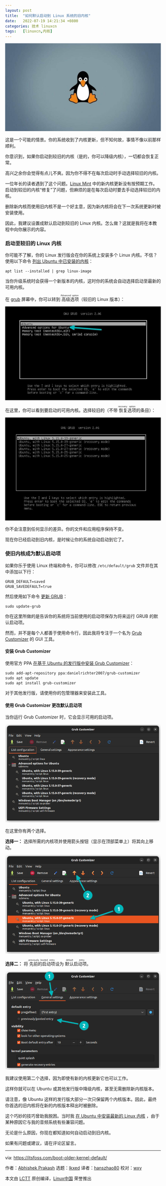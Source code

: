 ```yaml
---
layout: post
title:	"如何默认启动到 Linux 系统的旧内核"
date:	2022-07-19 14:21:34 +0800 
categories:	技术 linuxcn 
tags:	[linuxcn,内核]
---
```



![](/Asserts/Images/album/202207/19/142100e4ympeo7y5w6pwvo.jpg)


这是一个可能的情景。你的系统收到了内核更新，但不知何故，事情不像以前那样顺利。


你意识到，如果你启动到较旧的内核（是的，你可以降级内核），一切都会恢复正常。


高兴之余你会觉得有点儿不爽。因为你不得不在每次启动时手动选择较旧的内核。


一位年长的读者遇到了这个问题。[Linux Mint](https://linuxmint.com/) 中的新内核更新没有按预期工作。启动到较旧的内核“修复”了问题，但麻烦的是在每次启动时要去手动选择较旧的内核。


删除新内核而使用旧内核不是一个好主意，因为新内核将会在下一次系统更新时被安装使用。


因此，我建议设置成默认启动到较旧的 Linux 内核。怎么做？这就是我将在本教程中向你展示的内容。


### 启动至较旧的 Linux 内核


你可能不了解，你的 Linux 发行版会在你的系统上安装多个 Linux 内核。不信？使用以下命令 [列出 Ubuntu 中已安装的内核](https://learnubuntu.com/list-installed-kernels/)：



```
apt list --installed | grep linux-image

```

当你升级系统时会获得一个新版本的内核，这时你的系统会自动选择启动至最新的可用内核。


在 [grub](https://itsfoss.com/what-is-grub/) 屏幕中，你可以转到<ruby> 高级选项 <rt>  Advanced option </rt></ruby>（较旧的 Linux 版本）：


![ubuntu grub](/Asserts/Images/album/202207/19/142134afswpcz0nyyby1ou.jpg)


在这里，你可以看到要启动的可用内核。选择较旧的（不带<ruby> 恢复选项 <rt>  recovery option </rt></ruby> 的条目）：


![grub 高级选项](/Asserts/Images/album/202207/19/142134ycy44c4nyn90z2g0.jpg)


你不会注意到任何显示的差异。你的文件和应用程序保持不变。


现在你已经启动到旧内核，是时候让你的系统自动启动到它了。


### 使旧内核成为默认启动项


如果你乐于使用 Linux 终端和命令，你可以修改 `/etc/default/grub` 文件并在其中添加以下行：



```
GRUB_DEFAULT=saved
GRUB_SAVEDEFAULT=true

```

然后使用如下命令 [更新 GRUB](https://itsfoss.com/update-grub/)：



```
sudo update-grub

```

你在这里所做的是告诉你的系统将当前使用的启动项保存为将来运行 GRUB 的默认启动项。


然而，并不是每个人都善于使用命令行，因此我将专注于一个名为 [Grub Customizer](https://itsfoss.com/customize-grub-linux/) 的 GUI 工具。


#### 安装 Grub Customizer


使用官方 PPA [在基于 Ubuntu 的发行版中安装 Grub Customizer](https://itsfoss.com/install-grub-customizer-ubuntu/)：



```
sudo add-apt-repository ppa:danielrichter2007/grub-customizer
sudo apt update
sudo apt install grub-customizer

```

对于其他发行版，请使用你的包管理器来安装此工具。


#### 使用 Grub Customizer 更改默认启动项


当你运行 Grub Customizer 时，它会显示可用的启动项。


![ubuntu 的 grub customizer](/Asserts/Images/album/202207/19/142135vddgw02xxdlgfc3w.png)


在这里你有两个选择。


**选择一：** 选择所需的内核项并使用箭头按钮（显示在顶部菜单上）将其向上移动。


![在 Ubuntu grub 将旧内核向上移动](/Asserts/Images/album/202207/19/142135n1t19t9eusb78i0b.png)


**选择二：** 将<ruby> 先前的启动项 <rt>  previously booted entry </rt></ruby>设为<ruby> 默认启动项 <rt>  default entry </rt></ruby>。


![将当前启动项设为默认 Ubuntu 启动项](/Asserts/Images/album/202207/19/142135u9glp9gpap4wzlop.png)


我建议使用第二个选择，因为即使有新的内核更新它也可以工作。


这样你就可以在 Ubuntu 或其他发行版中降级内核，甚至无需删除新内核版本。


请注意，像 Ubuntu 这样的发行版大部分一次只保留两个内核版本。因此，最终你首选的旧内核将在新的内核版本释出时被删除。


这个巧妙的技巧曾助我脱困。当时我 [在 Ubuntu 中安装最新的 Linux 内核](https://itsfoss.com/upgrade-linux-kernel-ubuntu/) ，由于某种原因它与我的音频系统有些兼容问题。


无论是什么原因，你现在都知道如何自动启动到旧内核。


如果有问题或建议，请在评论区留言。




---


via: <https://itsfoss.com/boot-older-kernel-default/>


作者：[Abhishek Prakash](https://itsfoss.com/author/abhishek/) 选题：[lkxed](https://github.com/lkxed) 译者：[hanszhao80](https://github.com/hanszhao80) 校对：[wxy](https://github.com/wxy)


本文由 [LCTT](https://github.com/LCTT/TranslateProject) 原创编译，[Linux中国](https://linux.cn/) 荣誉推出
